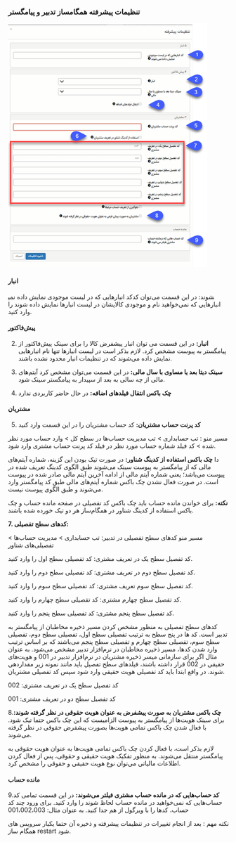 ### تنظیمات پیشرفته همگامساز تدبیر و پیامگستر

![](hamgaamsaztadbir.png)

#### انبار

کد انبارهایی که در لیست موجودی نمایش داده نمی‎شوند: در این قسمت می‌توان کد انبارهایی که نمی‌خواهید نام و موجودی کالایشان در لیست انبارها نمایش داده شوند را وارد کنید.

#### پیش‌فاکتور

2.	**انبار:** در این قسمت می توان انبار پیشفرض کالا را برای سینک پیش‌فاکتور از پیامگستر به پیوست مشخص کرد. لازم بذکر است در لیست انبارها تنها نام انبارهایی نمایش داده می‌شوند که در تنظیمات انبار محدود نشده باشند.

3.	**سینک دیتا بعد یا مساوی با سال مالی:** در این قسمت می‌توان مشخص کرد آیتم‌های مالی از چه سالی به بعد از سپیدار به پیامگستر سینک شود.

4.	**چک باکس انتقال فیلدهای اضافه:** در حال حاضر کاربردی ندارد

#### مشتریان

5.	**کد پرنت حساب مشتریان:** کد حساب مشتریان را در این قسمت وارد کنید

 مسیر منو : تب حسابداری > تب مدیریت حساب‌ها در سطح کل > وارد حساب مورد نظر شده > کد فیلد شماره حساب مورد نظر در فیلد کد پرنت حساب مشتری وارد شود.

دا	**چک باکس استفاده از کدینگ شناور:** در صورت تیک بودن این گزینه، شماره آیتم‌های مالی که از پیامگستر به پیوست سینک می‌شوند طبق الگوی کدینگ تعریف شده در پیوست می‌باشد؛ یعنی شماره آیتم مالی از ادامه آخرین آیتم ‌مالی صادر شده در پیوست است. در صورت فعال نشدن چک باکس شماره آیتم‌های مالی طبق کد پیامگستر وارد می‌شوند و طبق الگوی پیوست نیست.

**نکته:** برای خواندن مانده حساب باید چک باکس کد تفصیلی در صفحه مانده حساب و چک باکس استفاده از کدینگ شناور در همگام‌ساز هر دو تیک خورده شده باشند.

**7. کدهای سطح تفصیلی:**

مسیر منو کدهای سطح تفصیلی در تدبیر: تب حسابداری >  مدیریت حساب‌ها >  تفصیلی‌های شناور

کد تفصیل سطح یک در تعریف مشتری: کد تفصیلی سطح اول را وارد کنید.

کد تفصیل سطح دوم در تعریف مشتری: کد تفصیلی سطح دوم را وارد کنید.

کد تفصیل سطح سوم تعریف مشتری: کد تفصیلی سطح سوم را وارد کنید.

کد تفصیل سطح چهارم مشتری: کد تفصیلی سطح چهارم را وارد کنید.

کد تفصیل سطح پنجم مشتری: کد تفصیلی سطح پنجم را وارد کنید.

کدهای سطح تفصیلی به منظور مشخص کردن مسیر ذخیره مخاطبان از پیامگستر به تدبیر است. کد ها در پنج سطح به ترتیب تفصیلی سطح اول، تفصیلی سطح  دوم، تفصیلی سطح سوم، تفصیلی سطح چهارم و تفصیلی سطح پنجم می‌باشند که بر اساس ترتیب وارد شدن کدها، مسیر ذخیره مخاطبان در نرم‌افزار تدبیر مشخص می‌شود. به عنوان مثال اگر برای سازمانی میسر ذخیره مشتریان در نرم‌افزار تدبیر در 001 و هویت‌های حقیقی در 002 قرار داشته باشند، فیلدهای سطح تفصیل باید مانند نمونه زیر مقداردهی شوند. در واقع ابتدا باید کد تفصیلی هویت حقیقی وارد شود سپس کد تفصیلی مشتریان.

کد تفصیل سطح یک در تعریف مشتری: 002

کد تفصیل سطح دو در تعریف مشتری: 001

8.**چک باکس مشتریان به صورت پیشفرض به عنوان هویت حقوقی در نظر گرفته شوند:** برای سینک هویت‌ها از پیامگستر به پیوست الزامیست که این چک
باکس حتما تیک شود. با فعال شدن چک باکس تمامی هویت‌ها بصورت پیشفرض حقوقی در نظر گرفته می‌شوند.

لازم بذکر است، با فعال کردن چک باکس تمامی هویت‌ها به عنوان هویت حقوقی به پیامگستر منتقل می‌شوند. به منظور تفکیک هویت حقیقی و حقوقی، پس از فعال کردن اطلاعات مالیاتی می‌توان نوع هویت حقیقی و حقوقی را مشخص کرد.

#### مانده‌ حساب 

9.**کد حساب‌هایی که در مانده حساب مشتری فیلتر می‌شوند:** در این قسمت تمامی کد‍ حساب‌هایی که نمی‌خواهید در مانده حساب لحاظ شوند را وارد کنید. برای ورود چند کد حساب، کدها را با ویرگول از هم جدا کنید. به عنوان مثال: 001،002،003

نکته مهم :  بعد از انجام تغییرات در تنظیمات پیشرفته و ذخیره آن حتما یکبار سرویس های همگام ساز restart  شود.




